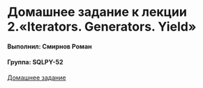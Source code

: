 # Домашнее задание к лекции 2.«Iterators. Generators. Yield»

#### Выполнил: Смирнов Роман

#### Группа: SQLPY-52

[Домашнее задание](https://github.com/iMiktot/Py.3.lesson/blob/main/main.py)